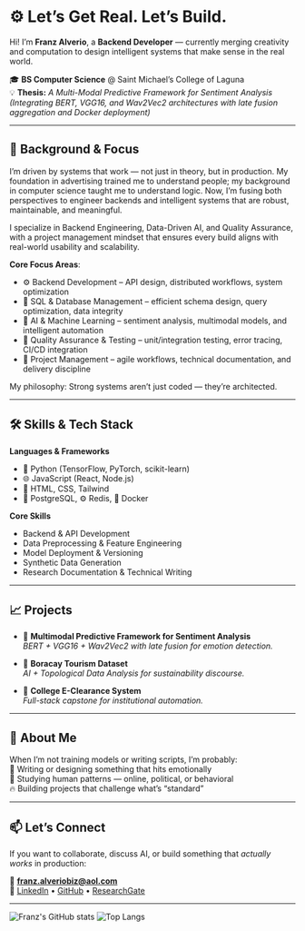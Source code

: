 # ⚙️ Let’s Get Real. Let’s Build.

Hi! I’m **Franz Alverio**, a **Backend Developer** — currently merging creativity and computation to design intelligent systems that make sense in the real world.

🎓 **BS Computer Science** @ Saint Michael’s College of Laguna  
💡 **Thesis:** *A Multi-Modal Predictive Framework for Sentiment Analysis*  
*(Integrating BERT, VGG16, and Wav2Vec2 architectures with late fusion aggregation and Docker deployment)*  

---

## 🧠 Background & Focus

I’m driven by systems that work — not just in theory, but in production.
My foundation in advertising trained me to understand people; my background in computer science taught me to understand logic.
Now, I’m fusing both perspectives to engineer backends and intelligent systems that are robust, maintainable, and meaningful.

I specialize in Backend Engineering, Data-Driven AI, and Quality Assurance, with a project management mindset that ensures every build aligns with real-world usability and scalability.

**Core Focus Areas**:
- ⚙️ Backend Development – API design, distributed workflows, system optimization
- 🧮 SQL & Database Management – efficient schema design, query optimization, data integrity
- 🤖 AI & Machine Learning – sentiment analysis, multimodal models, and intelligent automation
- 🧪 Quality Assurance & Testing – unit/integration testing, error tracing, CI/CD integration
- 🧭 Project Management – agile workflows, technical documentation, and delivery discipline

My philosophy: Strong systems aren’t just coded — they’re architected.

---

## 🛠 Skills & Tech Stack

**Languages & Frameworks**
- 🐍 Python (TensorFlow, PyTorch, scikit-learn)  
- 🌐 JavaScript (React, Node.js)  
- 💅 HTML, CSS, Tailwind  
- 🐘 PostgreSQL, ⚙️ Redis, 🐳 Docker  

**Core Skills**
- Backend & API Development  
- Data Preprocessing & Feature Engineering  
- Model Deployment & Versioning  
- Synthetic Data Generation  
- Research Documentation & Technical Writing  

---

## 📈 Projects

- 🧠 **Multimodal Predictive Framework for Sentiment Analysis**  
  *BERT + VGG16 + Wav2Vec2 with late fusion for emotion detection.*

- 🌴 **Boracay Tourism Dataset**  
  *AI + Topological Data Analysis for sustainability discourse.*

- 🏫 **College E-Clearance System**  
  *Full-stack capstone for institutional automation.*

---

## 💬 About Me

When I’m not training models or writing scripts, I’m probably:  
📸 Writing or designing something that hits emotionally  
🧭 Studying human patterns — online, political, or behavioral  
🔥 Building projects that challenge what’s “standard”  

---
## 📫 Let’s Connect

If you want to collaborate, discuss AI, or build something that *actually works* in production:  

📧 **franz.alveriobiz@aol.com**  
🔗 [LinkedIn](#) • [GitHub](#) • [ResearchGate](#)

---

![Franz's GitHub stats](https://github-readme-stats.vercel.app/api?username=YOUR_GITHUB_USERNAME&show_icons=true&theme=radical)
![Top Langs](https://github-readme-stats.vercel.app/api/top-langs/?username=YOUR_GITHUB_USERNAME&layout=compact&theme=radical)
